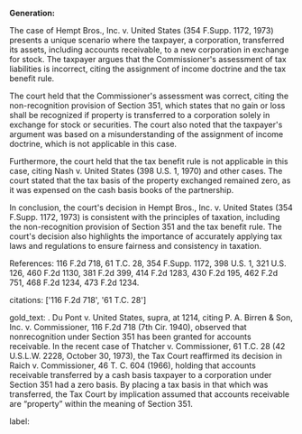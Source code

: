 **Generation:**



The case of Hempt Bros., Inc. v. United States (354 F.Supp. 1172, 1973) presents a unique scenario where the taxpayer, a corporation, transferred its assets, including accounts receivable, to a new corporation in exchange for stock. The taxpayer argues that the Commissioner's assessment of tax liabilities is incorrect, citing the assignment of income doctrine and the tax benefit rule.

The court held that the Commissioner's assessment was correct, citing the non-recognition provision of Section 351, which states that no gain or loss shall be recognized if property is transferred to a corporation solely in exchange for stock or securities. The court also noted that the taxpayer's argument was based on a misunderstanding of the assignment of income doctrine, which is not applicable in this case.

Furthermore, the court held that the tax benefit rule is not applicable in this case, citing Nash v. United States (398 U.S. 1, 1970) and other cases. The court stated that the tax basis of the property exchanged remained zero, as it was expensed on the cash basis books of the partnership.

In conclusion, the court's decision in Hempt Bros., Inc. v. United States (354 F.Supp. 1172, 1973) is consistent with the principles of taxation, including the non-recognition provision of Section 351 and the tax benefit rule. The court's decision also highlights the importance of accurately applying tax laws and regulations to ensure fairness and consistency in taxation.

References: 116 F.2d 718, 61 T.C. 28, 354 F.Supp. 1172, 398 U.S. 1, 321 U.S. 126, 460 F.2d 1130, 381 F.2d 399, 414 F.2d 1283, 430 F.2d 195, 462 F.2d 751, 468 F.2d 1234, 473 F.2d 1234.



citations: ['116 F.2d 718', '61 T.C. 28']

gold_text: . Du Pont v. United States, supra, at 1214, citing P. A. Birren & Son, Inc. v. Commissioner, 116 F.2d 718 (7th Cir. 1940), observed that nonrecognition under Section 351 has been granted for accounts receivable. In the recent case of Thatcher v. Commissioner, 61 T.C. 28 (42 U.S.L.W. 2228, October 30, 1973), the Tax Court reaffirmed its decision in Raich v. Commissioner, 46 T. C. 604 (1966), holding that accounts receivable transferred by a cash basis taxpayer to a corporation under Section 351 had a zero basis. By placing a tax basis in that which was transferred, the Tax Court by implication assumed that accounts receivable are “property” within the meaning of Section 351.

label: 